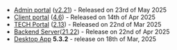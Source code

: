 * [Admin portal](/configs/release-notes/admin) ([v2.21](/configs/release-notes/admin/v2.21)) - Released on 23rd of May 2025
* [Client portal](/configs/release-notes/portal) ([4.6](/configs/release-notes/portal/v4.6)) - Released on 14th of Apr 2025
* [TECH Portal](/configs/release-notes/tech) ([2.13](/configs/release-notes/tech/v2.13)) - Released on 22nd of Mar 2025
* [Backend Server](/configs/release-notes/server)([21.22](/configs/release-notes/server)) - Release on 22nd of Apr 2025
* [Desktop App](/configs/release-notes/desktop) **5.3.2** - release on 18th of Mar, 2025

